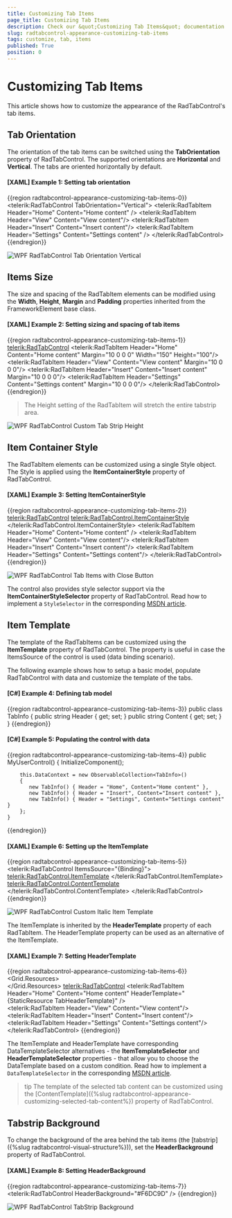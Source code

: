 ```yaml
---
title: Customizing Tab Items
page_title: Customizing Tab Items
description: Check our &quot;Customizing Tab Items&quot; documentation article for the RadTabControl {{ site.framework_name }} control.
slug: radtabcontrol-appearance-customizing-tab-items
tags: customize, tab, items
published: True
position: 0
---
```


# Customizing Tab Items

This article shows how to customize the appearance of the RadTabControl's tab items.

## Tab Orientation

The orientation of the tab items can be switched using the __TabOrientation__ property of RadTabControl. The supported orientations are __Horizontal__ and __Vertical__. The tabs are oriented horizontally by default.

#### __[XAML] Example 1: Setting tab orientation__
{{region radtabcontrol-appearance-customizing-tab-items-0}}
	<telerik:RadTabControl TabOrientation="Vertical">
		<telerik:RadTabItem Header="Home" Content="Home content" />
		<telerik:RadTabItem Header="View" Content="View content"/>
		<telerik:RadTabItem Header="Insert" Content="Insert content"/>
		<telerik:RadTabItem Header="Settings" Content="Settings content" />
	</telerik:RadTabControl>
{{endregion}}

![WPF RadTabControl Tab Orientation Vertical](images/radtabcontrol-appearance-customizing-tab-items-0.png)

## Items Size

The size and spacing of the RadTabItem elements can be modified using the __Width__, __Height__, __Margin__ and __Padding__ properties inherited from the FrameworkElement base class.

#### __[XAML] Example 2: Setting sizing and spacing of tab items__
{{region radtabcontrol-appearance-customizing-tab-items-1}}
	<telerik:RadTabControl>
		<telerik:RadTabItem Header="Home" Content="Home content" Margin="10 0 0 0" Width="150" Height="100"/>
		<telerik:RadTabItem Header="View" Content="View content" Margin="10 0 0 0"/>
		<telerik:RadTabItem Header="Insert" Content="Insert content" Margin="10 0 0 0"/>
		<telerik:RadTabItem Header="Settings" Content="Settings content" Margin="10 0 0 0"/>
	</telerik:RadTabControl>
{{endregion}}

>The Height setting of the RadTabItem will stretch the entire tabstrip area.

![WPF RadTabControl Custom Tab Strip Height](images/radtabcontrol-appearance-customizing-tab-items-1.png)

## Item Container Style

The RadTabItem elements can be customized using a single Style object. The Style is applied using the __ItemContainerStyle__ property of RadTabControl.

#### __[XAML] Example 3: Setting ItemContainerStyle__
{{region radtabcontrol-appearance-customizing-tab-items-2}}
	<telerik:RadTabControl>
		<telerik:RadTabControl.ItemContainerStyle>
			<Style TargetType="telerik:RadTabItem">
				<Setter Property="Width" Value="100" />
				<Setter Property="Height" Value="60" />
				<Setter Property="CloseButtonVisibility" Value="Visible" />
			</Style>
		</telerik:RadTabControl.ItemContainerStyle>
		<telerik:RadTabItem Header="Home" Content="Home content" />
		<telerik:RadTabItem Header="View" Content="View content"/>
		<telerik:RadTabItem Header="Insert" Content="Insert content"/>
		<telerik:RadTabItem Header="Settings" Content="Settings content"/>
	</telerik:RadTabControl>
{{endregion}}

![WPF RadTabControl Tab Items with Close Button](images/radtabcontrol-appearance-customizing-tab-items-2.png)

The control also provides style selector support via the __ItemContainerStyleSelector__ property of RadTabControl. Read how to implement a `StyleSelector` in the corresponding [MSDN article](https://docs.microsoft.com/en-us/dotnet/api/system.windows.controls.styleselector?view=netframework-4.5).

## Item Template

The template of the RadTabItems can be customized using the __ItemTemplate__ property of RadTabControl. The property is useful in case the ItemsSource of the control is used (data binding scenario).

The following example shows how to setup a basic model, populate RadTabControl with data and customize the template of the tabs.

#### __[C#] Example 4: Defining tab model__
{{region radtabcontrol-appearance-customizing-tab-items-3}}
	public class TabInfo
    {
        public string Header { get; set; }
        public string Content { get; set; }
    }
{{endregion}}

#### __[C#] Example 5: Populating the control with data__
{{region radtabcontrol-appearance-customizing-tab-items-4}}
	public MyUserControl()
	{
		InitializeComponent();

		this.DataContext = new ObservableCollection<TabInfo>()
		{
		   new TabInfo() { Header = "Home", Content="Home content" },
		   new TabInfo() { Header = "Insert", Content="Insert content" },
		   new TabInfo() { Header = "Settings", Content="Settings content" }
		};
	}
{{endregion}}

#### __[XAML] Example 6: Setting up the ItemTemplate__
{{region radtabcontrol-appearance-customizing-tab-items-5}}
	<telerik:RadTabControl ItemsSource="{Binding}">
		<telerik:RadTabControl.ItemTemplate>
			<DataTemplate>
			  <TextBlock Text="{Binding Header}" FontWeight="Bold" FontStyle="Italic" Foreground="#0099BC"/>
			</DataTemplate>
		</telerik:RadTabControl.ItemTemplate>
		<telerik:RadTabControl.ContentTemplate>
			<DataTemplate>
				<Border>
					<TextBlock Text="{Binding Content}" VerticalAlignment="Center" TextAlignment="Center"/>
				</Border>
			</DataTemplate>
		</telerik:RadTabControl.ContentTemplate>
	</telerik:RadTabControl>
{{endregion}}

![WPF RadTabControl Custom Italic Item Template](images/radtabcontrol-appearance-customizing-tab-items-3.png)

The ItemTemplate is inherited by the __HeaderTemplate__ property of each RadTabItem. The HeaderTemplate property can be used as an alternative of the ItemTemplate.

#### __[XAML] Example 7: Setting HeaderTemplate__
{{region radtabcontrol-appearance-customizing-tab-items-6}}
	<Grid>
		<Grid.Resources>
			<DataTemplate x:Key="TabHeaderTemplate">
				<TextBlock Text="{Binding}" FontWeight="Bold" FontStyle="Italic" Foreground="#0099BC"/>
			</DataTemplate>    
		</Grid.Resources>
		<telerik:RadTabControl>
			<telerik:RadTabItem Header="Home" Content="Home content" HeaderTemplate="{StaticResource TabHeaderTemplate}" />       
			<telerik:RadTabItem Header="View" Content="View content"/>
			<telerik:RadTabItem Header="Insert" Content="Insert content"/>
			<telerik:RadTabItem Header="Settings" Content="Settings content"/>
		</telerik:RadTabControl>
	</Grid>
{{endregion}} 

The ItemTemplate and HeaderTemplate have corresponding DataTemplateSelector alternatives - the __ItemTemplateSelector__ and __HeaderTemplateSelector__ properties - that allow you to choose the DataTemplate based on a custom condition. Read how to implement a `DataTemplateSelector` in the corresponding [MSDN article](https://docs.microsoft.com/en-us/dotnet/api/system.windows.controls.datatemplateselector?view=netframework-4.5).

>tip The template of the selected tab content can be customized using the [ContentTemplate]({%slug radtabcontrol-appearance-customizing-selected-tab-content%}) property of RadTabControl.

## Tabstrip Background

To change the background of the area behind the tab items (the [tabstrip]({%slug radtabcontrol-visual-structure%})), set the __HeaderBackground__ property of RadTabControl.

#### __[XAML] Example 8: Setting HeaderBackground__
{{region radtabcontrol-appearance-customizing-tab-items-7}}
	<telerik:RadTabControl HeaderBackground="#F6DC9D" />
{{endregion}} 

![WPF RadTabControl TabStrip Background](images/radtabcontrol-appearance-customizing-tab-items-4.png)
